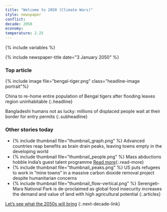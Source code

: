 ```yaml
---
title: "Welcome to 2050 (Climate Wars)"
style: newspaper
conflict: 
decade: 2050
economy: 
temperature: 2.25
---
```


{% include variables %}

{% include newspaper-title date="3 January 2050" %}

### Top article

{% include image file="bengal-tiger.png" class="headline-image portrait"%}

China to re-home entire population of Bengal tigers after flooding leaves region uninhabitable
{:.headline}

Bangladeshi humans not as lucky: millions of displaced people wait at their border for entry permits
{:.subheadline}

### Other stories today

- {% include thumbnail file="thumbnail_graph.png" %} Advanced countries reap benefits as brain drain peaks, leaving towns empty in the developing world
- {% include thumbnail file="thumbnail_people.png" %} Mass abductions hobble India’s guest talent programme [Read more](story_mass-abductions.html){:.read-more}
- {% include thumbnail file="thumbnail_peaks.png" %} US puts refugees to work in “mine towns” in a massive carbon dioxide removal project despite humanitarian concerns
- {% include thumbnail file="thumbnail_flow-vertical.png" %} Serengeti-Mara National Park is de-proclaimed as global food insecurity increases the demand and value of land with high agricultural potential
{:.articles}

[Let’s see what the 2050s will bring](chapter_last-ditch-geo-engineering.html)
{:.next-decade-link}

